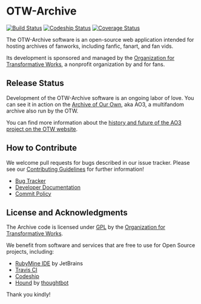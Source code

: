 OTW-Archive 
=========
[![Build Status](https://img.shields.io/travis/otwcode/otwarchive/master.svg?label=travis-ci)](https://travis-ci.org/otwcode/otwarchive) [![Codeship Status](https://img.shields.io/codeship/1f7468f0-7e15-0131-c059-7a8d26daf885/master.svg?label=codeship)](https://www.codeship.io/projects/14476) [![Coverage Status](https://img.shields.io/coveralls/otwcode/otwarchive/master.svg)](https://coveralls.io/github/otwcode/otwarchive?branch=master)

The OTW-Archive software is an open-source web application intended for hosting archives of fanworks, including fanfic, fanart, and fan vids. 

Its development is sponsored and managed by the [Organization for Transformative Works](http://transformativeworks.org), a nonprofit organization by and for fans.

Release Status
---------
Development of the OTW-Archive software is an ongoing labor of love. You can see it in action on the [Archive of Our Own](http://archiveofourown.org), aka AO3, a multifandom archive also run by the OTW.

You can find more information about the [history and future of the AO3 project on the OTW website](http://transformativeworks.org/projects/archive).

How to Contribute
----------
We welcome pull requests for bugs described in our issue tracker. Please see our [Contributing Guidelines](https://github.com/otwcode/otwarchive/blob/master/CONTRIBUTING.md) for further information!

* [Bug Tracker](https://otwarchive.atlassian.net/projects/AO3/issues)
* [Developer Documentation](https://github.com/otwcode/otwarchive/wiki)
* [Commit Policy](https://github.com/otwcode/otwarchive/wiki/Commit-policy)

License and Acknowledgments
----------
The Archive code is licensed under [GPL](http://www.gnu.org/licenses/gpl-2.0.html) by the [Organization for Transformative Works](http://transformativeworks.org).

We benefit from software and services that are free to use for Open Source projects, including:

* [RubyMine IDE](https://www.jetbrains.com/ruby/) by JetBrains
* [Travis CI](https://travis-ci.org/)
* [Codeship](http://codeship.com/)
* [Hound](https://houndci.com/) by [thoughtbot](https://thoughtbot.com/)

Thank you kindly!
